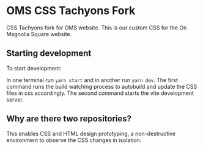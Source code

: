 # OMS CSS Tachyons Fork

CSS Tachyons fork for OMS website. This is our custom CSS for the On Magnolia Square website.

## Starting development

To start development:

In one terminal run `yarn start` and in another run `yarn dev`. The first command runs the build watching process to autobuild and update the CSS files in css accordingly. The second command starts the vite development server.

## Why are there two repositories?

This enables CSS and HTML design prototyping, a non-destructive environment to observe the CSS changes in isolation.
